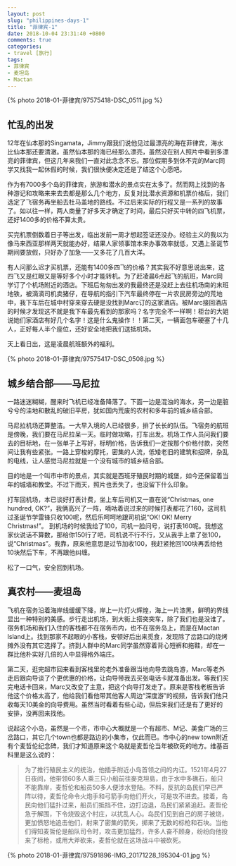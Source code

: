 ```yaml
---
layout: post
slug: "philippines-days-1"
title: "菲律宾-1"
date: 2018-10-04 23:31:40 +0800
comments: true
categories:
- travel [旅行]
tags:
- 菲律宾
- 麦坦岛
- Mactan
---
```


{% photo 2018-01-菲律宾/97575418-DSC_0511.jpg %}

## 忙乱的出发

12年在仙本那的Singamata，Jimmy跟我们说他见过最漂亮的海在菲律宾，海水比仙本那还要清澈。虽然仙本那的海已经那么漂亮，虽然没在别人照片中看到多漂亮的菲律宾，但这几年来我们一直对此念念不忘。那位假期多到休不完的Marc同学又找我一起休假的时候，我们很快便决定还是了结这个心愿吧。

作为有7000多个岛的菲律宾，旅游和潜水的景点实在太多了。然而网上找到的各种游记和攻略来来去去都是那么几个地方，反复对比潜水资源和机票价格后，我们选定了飞宿务再坐船去杜马盖地的路线。不过后来实际的行程又是一系列的故事了。如以往一样，两人商量了好多天才确定了时间，最后只好买中转的四飞机票，还好1400多的价格不算太贵。

<!-- more -->

买完机票倒数着日子等出发，临出发前一周才想起签证还没办。经验主义的我以为像马来西亚那样两天就能办好，结果人家领事馆本来办事效率就低，又遇上圣诞节期间要放假，只好办了加急——又多花了几百大洋。

有人问那么迟才买机票，还能有1400多四飞的价格？其实我不好意思说出来，这四飞又是红眼又是等好多个小时才能转机。为了赶凌晨6点起飞的航班，Marc同学订了个机场附近的酒店。下班后匆匆出发的我最终还是没赶上去往机场南的末班地铁，被滴滴司机卖猪仔，在导航的指引下汽车最终停在一片农民房旁边的荒地中，我下车后在城中村穿来穿去硬是没找到Marc订的这家酒店。被Marc接回酒店的时候才发现这不就是我下车最先看到的那家吗？名字完全不一样啊！柜台的大姐说她们家酒店有好几个名字！这是什么鬼操作！！第二天，一辆面包车硬塞了十几人，正好每人半个座位，还好安全地把我们送抵机场。

天上看日出，这是凌晨航班额外的福利。

{% photo 2018-01-菲律宾/97575417-DSC_0508.jpg %}

## 城乡结合部——马尼拉

一路迷迷糊糊，醒来时飞机已经准备降落了。下面一边是混浊的海水，另一边是脏兮兮的洼地和散乱的破旧平房，犹如国内荒废的农村和多年前的城乡结合部。

马尼拉机场还算整洁。一大早入境的人已经很多，排了长长的队伍。飞宿务的航班是傍晚，我们要在马尼拉呆一天。临时做攻略，打车出发。机场工作人员问我们要去的目标地，在一张单子上写好，标明价格，告诉我们一定按那个价格付款，突然间让我有些紧张。一路上穿梭的摩托，密集的人流，低矮老旧的建筑和招牌，杂乱的电线，让人感觉马尼拉就是一个没有城市的城乡结合部。

目的地是一个叫市中市的景点，其实就是西班牙殖民时期的城堡，如今还保留着当年的城墙和教堂。不过下雨天，照片也丢失了，也没留下什么印象。

打车回机场，本已谈好打表计费，坐上车后司机又一直在说“Christmas, one hundred, OK?”，我俩高兴了一阵，嘀咕着说过来的时候打表都花了160，这司机过圣诞节学雷锋只收100呢，然后乐呵呵地跟司机说“OK! OK! Merry Christmas!”。 到机场的时候我给了100，司机一脸问号，说打表160呢。我想这家伙说话不算数，那给你150行了吧，司机说不行不行，又从我手上拿了张100，说“Christmas”。我靠，原来他意思是过节加收100，我赶紧抢回100块再丢给他10块然后下车，不再跟他纠缠。

松了一口气，安全回到机场。

## 真农村——麦坦岛

飞机在宿务沿着海岸线缓缓下降，岸上一片灯火辉煌，海上一片漆黑，鲜明的界线显出一种特别的美感。步行走出机场，到大街上搭突突车，除了我们也是没谁了。宿务机场和我们入住的客栈都不在宿务市内，也不在宿务岛上，而是在Mactan Island上。找到那家不起眼的小客栈，安顿好后出来觅食，发现除了岔路口的烧烤摊外没有其它选择了。挤到人群中的Marc同学虽然穿着背心短裤和拖鞋，却在一群比他朴实好几倍的人中显得格外端庄。

第二天，逛完超市回来看到客栈里的老外准备跟当地向导去跳岛游，Marc等老外走后跟向导谈了个更优惠的价格，让向导带我去买张电话卡就准备出发。等我们买完电话卡回来，Marc又改变了主意，把这个向导打发走了。原来是客栈老板告诉他这个价格太高了，他给我们看他带其他客人周边“深度游”的视频，告诉我们他只收每天10美金的向导费用。虽然当时看着有些心动，但后来我们还是有了更好的安排，没再回来找他。

说起这个小岛，虽然是一个市，市中心大概就是一个有超市、M记、美食广场的三岔路口，其它几个town也都是路边的小集市，仅此而已。市中心的new town附近有个麦哲伦纪念碑，我们才知道原来这个岛就是麦哲伦当年被砍死的地方。维基百科里是这么说的：

> 为了推行殖民主义的统治，他插手附近小岛首领之间的内讧。1521年4月27日夜间，他带领60多人乘三只小船前往麥克坦島，由于水中多礁石，船只不能靠岸，麦哲伦和船员50多人便涉水登陆。不料，反抗的岛民们早已严阵以待，麦哲伦命令火炮手和弓箭手向他们开火，可是攻不进去。接着，岛民向他们猛扑过来，船员们抵挡不住，边打边退，岛民们紧紧追赶。麦哲伦急于解围，下令烧毁这个村庄，以扰乱人心。岛民们见到自己的房子被烧，更加愤怒地追击他们，射来了密集的箭矢，掷来了无数的标枪和石块。当他们得知麦哲伦是船队司令时，攻击更加猛烈，许多人奋不顾身，纷纷向他投来了标枪，或用大斧砍来，麦哲伦就在这场战斗中被砍死。

{% photo 2018-01-菲律宾/97591896-IMG_20171228_195304-01.jpg %}
